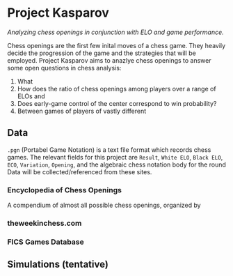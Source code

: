 # Project Kasparov
<em> Analyzing chess openings in conjunction with ELO and game performance. </em>


Chess openings are the first few inital moves of a chess game. They heavily decide the progression of the game and the strategies that will be employed. Project Kasparov aims to anazlye chess openings to answer some open questions in chess analysis:

1. What 
2. How does the ratio of chess openings among players over a range of ELOs and 
3. Does early-game control of the center correspond to win probability?
4. Between games of players of vastly different 



## Data

`.pgn` (Portabel Game Notation) is a text file format which records chess games. The relevant fields for this project are `Result`, `White ELO`, `Black ELO`, `ECO`, `Variation`, `Opening`, and the algebraic chess notation body for the round
Data will be collected/referenced from these sites. 

### Encyclopedia of Chess Openings
  A compendium of almost all possible chess openings, organized by 
### theweekinchess.com
### FICS Games Database

## Simulations (tentative)

